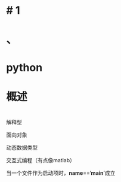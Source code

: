 # # 1
# 、
# python
# 概述
# 

解释型

面向对象

动态数据类型

交互式编程（有点像matlab）

当一个文件作为启动项时，__name__==‘__main__’成立

